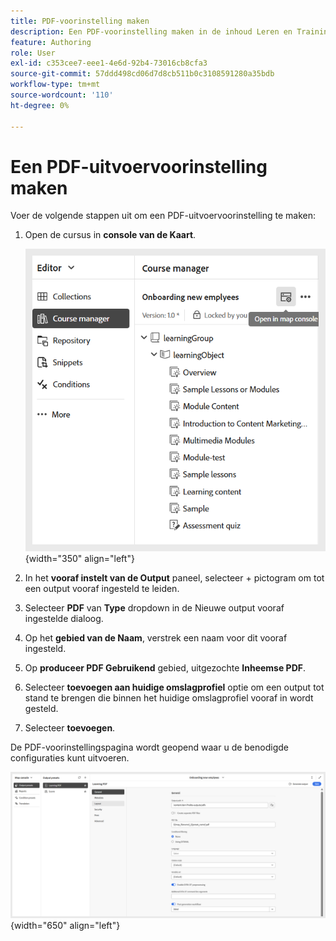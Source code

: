 ```yaml
---
title: PDF-voorinstelling maken
description: Een PDF-voorinstelling maken in de inhoud Leren en Training
feature: Authoring
role: User
exl-id: c353cee7-eee1-4e6d-92b4-73016cb8cfa3
source-git-commit: 57ddd498cd06d7d8cb511b0c3108591280a35bdb
workflow-type: tm+mt
source-wordcount: '110'
ht-degree: 0%

---
```


# Een PDF-uitvoervoorinstelling maken

Voer de volgende stappen uit om een PDF-uitvoervoorinstelling te maken:

1. Open de cursus in **console van de Kaart**.

   ![](assets/open-in-map-console.png){width="350" align="left"}

1. In het **vooraf instelt van de Output** paneel, selecteer + pictogram om tot een output vooraf ingesteld te leiden.
1. Selecteer **PDF** van **Type** dropdown in de Nieuwe output vooraf ingestelde dialoog.
1. Op het **gebied van de Naam**, verstrek een naam voor dit vooraf ingesteld.
1. Op **produceer PDF Gebruikend** gebied, uitgezochte **Inheemse PDF**.
1. Selecteer **toevoegen aan huidige omslagprofiel** optie om een output tot stand te brengen die binnen het huidige omslagprofiel vooraf in wordt gesteld.
1. Selecteer **toevoegen**.

De PDF-voorinstellingspagina wordt geopend waar u de benodigde configuraties kunt uitvoeren.

![](assets/learning-pdf-preset.png){width="650" align="left"}
